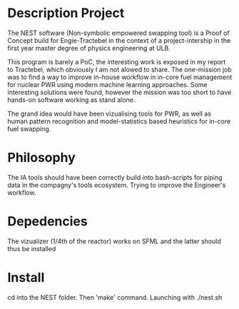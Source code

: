# Description Project
The NEST software (Non-symbolic empowered swapping tool) is a Proof of Concept
build for Engie-Tractebel in the context of a project-intership in the first
year master degree of physics engineering at ULB.

This program is barely a PoC, the interesting work is exposed in my report to Tractebel, which obviously 
I am not alowed to share. The one-mission job was to find a way to improve in-house workflow in in-core
fuel management for nuclear PWR using modern machine learning approaches. Some interesting solutions were found, however the mission was too short to have hands-on software working as stand alone. 

The grand idea would have been vizualising tools for PWR, as well as human pattern recognition and model-statistics based heuristics for in-core fuel swapping.


# Philosophy 
The IA tools should have been correctly build into bash-scripts for piping data in the compagny's tools ecosystem. Trying to improve the Engineer's workflow. 

# Depedencies
The vizualizer (1/4th of the reactor) works on SFML and the latter should thus be installed

# Install
cd into the NEST folder. Then 'make' command. Launching with ./nest.sh
